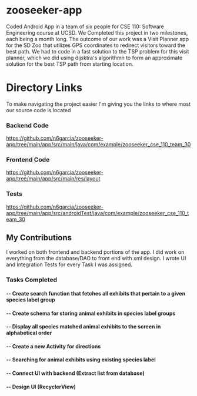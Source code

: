 # zooseeker-app
Coded Android App in a team of six people for CSE 110: Software Engineering course at UCSD. We Completed this project in two milestones, each being a month long. The outcome of our work was a Visit Planner app for the SD Zoo that utilizes GPS coordinates to redirect visitors toward the best path. We had to code in a fast solution to the TSP problem for this visit planner, which we did using dijsktra's algorithmn to form an approximate solution for the best TSP path from starting location.


# Directory Links
To make navigating the project easier I'm giving you the links to where most our source code is located

### Backend Code
https://github.com/n6garcia/zooseeker-app/tree/main/app/src/main/java/com/example/zooseeker_cse_110_team_30

### Frontend Code
https://github.com/n6garcia/zooseeker-app/tree/main/app/src/main/res/layout

### Tests
https://github.com/n6garcia/zooseeker-app/tree/main/app/src/androidTest/java/com/example/zooseeker_cse_110_team_30

## My Contributions
I worked on both frontend and backend portions of the app. I did work on everything from the database/DAO to front end with xml design. I wrote UI and Integration Tests for every Task I was assigned.

### Tasks Completed

#### -- Create search function that fetches all exhibits that pertain to a given species label group
#### -- Create schema for storing animal exhibits in species label groups
#### -- Display all species matched animal exhibits to the screen in alphabetical order
#### -- Create a new Activity for directions
#### -- Searching for animal exhibits using existing species label
#### -- Connect UI with backend (Extract list from database)
#### -- Design UI (RecyclerView)
